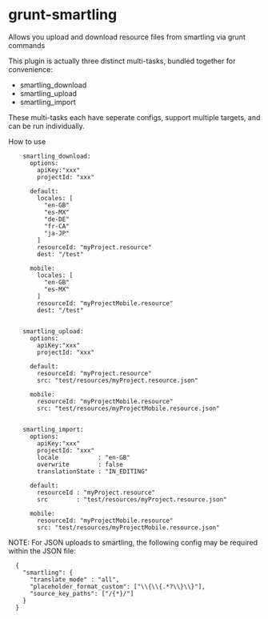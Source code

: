 grunt-smartling
===================

Allows you upload and download resource files from smartling via grunt commands

This plugin is actually three distinct multi-tasks, bundled together for convenience:
- smartling_download
- smartling_upload
- smartling_import

These multi-tasks each have seperate configs, support multiple targets, and can be run individually.

How to use

```
    smartling_download:
      options:
        apiKey:"xxx"
        projectId: "xxx"
        
      default:
        locales: [
          "en-GB"
          "es-MX"
          "de-DE"
          "fr-CA"
          "ja-JP"
        ]
        resourceId: "myProject.resource"
        dest: "/test"

      mobile:
        locales: [
          "en-GB"
          "es-MX"
        ]
        resourceId: "myProjectMobile.resource"
        dest: "/test"


    smartling_upload:
      options:
        apiKey:"xxx"
        projectId: "xxx"

      default:
        resourceId: "myProject.resource"
        src: "test/resources/myProject.resource.json"

      mobile:
        resourceId: "myProjectMobile.resource"
        src: "test/resources/myProjectMobile.resource.json"


    smartling_import:
      options:
        apiKey:"xxx"
        projectId: "xxx"
        locale           : "en-GB"
        overwrite        : false
        translationState : "IN_EDITING"

      default:
        resourceId : "myProject.resource"
        src        : "test/resources/myProject.resource.json"

      mobile:
        resourceId: "myProjectMobile.resource"
        src: "test/resources/myProjectMobile.resource.json"

```


NOTE: For JSON uploads to smartling, the following config may be required within the JSON file:

      {
        "smartling": {
          "translate_mode" : "all",
          "placeholder_format_custom": ["\\{\\{.*?\\}\\}"],
          "source_key_paths": ["/{*}/"]
        }
      }